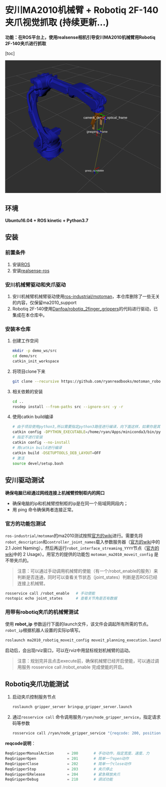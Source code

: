 # 安川MA2010机械臂 + Robotiq 2F-140夹爪视觉抓取 (持续更新...)
**功能：在ROS平台上，使用realsense相机引导安川MA2010机械臂用Robotiq 2F-140夹爪进行抓取**

[toc]

<img src="images/ma2010_tf_example.png" alt="ma2010" style="zoom:50%;" />

## 环境

**Ubuntu16.04 + ROS kinetic + Python3.7**



## 安装

### 前置条件
  1. 安装[ROS](https://wiki.ros.org/kinetic/Installation/Ubuntu)
  2. 安装[realsense-ros](https://github.com/IntelRealSense/realsense-ros)


### 安川机械臂驱动和夹爪驱动
1. 安川机械臂机械臂驱动使用[ros-industrial/motoman](https://github.com/ros-industrial/motoman)，本仓库删除了一些无关的内容，仅保留ma2010_support
2. Robotiq 2F-140使用[Danfoa/robotiq_2finger_grippers](https://github.com/Danfoa/robotiq_2finger_grippers)的代码进行驱动，已集成在本仓库中。


### 安装本仓库
1. 创建工作空间
    ```bash
    mkdir -p demo_ws/src
    cd demo/src
    catkin_init_workspace
2. 将项目clone下来
   ```bash
   git clone --recursive https://github.com/ryanreadbooks/motoman_robotiq_grasping.git
3. 相关依赖的安装
    ```bash
    cd ..
    rosdep install --from-paths src --ignore-src -y -r
4. 使用catkin build编译
    ```bash
    # 由于项目使用python3,所以需要指定python3路径进行编译，向下面这样，如果你是其它路径，则替换下面三个路径
    catkin config -DPYTHON_EXECUTABLE=/home/ryan/Apps/miniconda3/bin/python -DPYTHON_INCLUDE_DIR=/home/ryan/Apps/miniconda3/include/python3.7m -DPYTHON_LIBRARY=/home/ryan/Apps/miniconda3/lib/libpython3.7m.so
    # 指定不进行安装
    catkin config --no-install 
    # 用catkin build进行编译
    catkin build -DSETUPTOOLS_DEB_LAYOUT=OFF    
    # 激活
    source devel/setup.bash
    ```



## 安川驱动测试

**确保电脑已经通过网线连接上机械臂控制柜内的网口**

* 确保电脑的ip和机械臂控制柜的ip是在同一个局域网网段内；
* 用 ping 命令确保两者连接正常。

### 官方的功能包测试
`ros-industrial/motoman`的ma2010测试按照[官方的wiki](http://wiki.ros.org/motoman_driver/Tutorials/Usage)进行。需要先将`robot_description`和`controller_joint_names`载入参数服务器（[官方的wiki](http://wiki.ros.org/motoman_driver/Tutorials/Usage)中的2.1 Joint Naming），然后再运行`robot_interface_streaming_YYYY`节点（[官方的wiki](http://wiki.ros.org/motoman_driver/Tutorials/Usage)中的 2 Usage）。用官方的提供的功能包 `motoman_ma2010_moveit_config` 是不带夹爪的。

> 注意：可以通过手动调用机械臂的使能（有一个/robot_enable的服务）来判断是否连通，同时可以查看关节状态（joint_states）判断是否ROS已经连接上机械臂。


```bash
rosservice call /robot_enable   # 手动使能
rostopic echo joint_states      # 查看关节角是否有数据
```



### 用带有robotiq夹爪的机械臂测试

使用 __robot_ip__ 参数运行下面的launch文件，该文件会调起所有所需的节点。`robot_ip`根据机器人设置的实际ip填写。

```bash
roslaunch ma2010_robotiq_moveit_config moveit_planning_execution.launch robot_ip:=192.168.255.1
```

启动后，会出现rviz窗口，可以在rviz中用鼠标规划机械臂的运动。

> 注意：规划完并且点击execute前，确保机械臂已经开启使能，可以通过调用服务 rosservice call /robot_enable 完成使能的开启。



## Robotiq夹爪功能测试

1. 启动夹爪控制服务节点

   ```bash
   roslaunch gripper_server bringup_gripper_server.launch
   ```

2. 通过`rosservice call` 命令调用服务`/ryan/node_gripper_service`，指定请求码等参数

   ```bash
   rosservice call /ryan/node_gripper_service "{reqcode: 200, position: 0.10, speed: 0.5, force: 1.0, comment: ''}"
   ```

**reqcode说明**：

```python
ReqGripperManualAction      = 200       # 手动动作，指定宽度、速度、力
ReqGripperOpen              = 201       # 简单一个open动作
ReqGripperClose             = 202       # 简单一个close动作
ReqGripperStop              = 203       # 夹爪停止
ReqGripperERelease          = 204       # 紧急释放夹爪
ReqGripperDebug             = 210       # 调试功能
```

